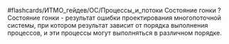 #flashcards/ИТМО_гейдев/ОС/Процессы_и_потоки 
Состояние гонки
?
Состояние гонки - результат ошибки проектирования многопоточной системы, при котором результат зависит от порядка выполнения процессов, и эти процессы могут выполняться в различном порядке.